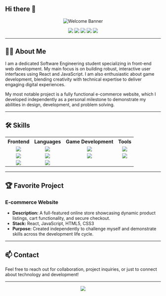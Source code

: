 ## Hi there 👋

<!--
**DemonPlayer96/DemonPlayer96** is a ✨ _special_ ✨ repository because its `README.md` (this file) appears on your GitHub profile.

Here are some ideas to get you started:

- 🔭 I’m currently working on ...
- 🌱 I’m currently learning ...
- 👯 I’m looking to collaborate on ...
- 🤔 I’m looking for help with ...
- 💬 Ask me about ...
- 📫 How to reach me: ...
- 😄 Pronouns: ...
- ⚡ Fun fact: ...
-->

<!-- Banner -->
<p align="center">
  <img src="https://capsule-render.vercel.app/api?type=waving&color=0:2193b0,100:6dd5ed&height=180&section=header&text=Hi%20there!%20I'm%20DemonPlayer96&fontSize=40&fontAlign=50&fontColor=ffffff" alt="Welcome Banner"/>
</p>

<!-- Badges -->
<p align="center">
  <img src="https://img.shields.io/badge/React-20232A?style=for-the-badge&logo=react&logoColor=61DAFB"/>
  <img src="https://img.shields.io/badge/JavaScript-F7DF1E?style=for-the-badge&logo=javascript&logoColor=black"/>
  <img src="https://img.shields.io/badge/GameDev-563D7C?style=for-the-badge&logo=unity&logoColor=white"/>
  <img src="https://img.shields.io/badge/Frontend-0088CC?style=for-the-badge"/>
  <img src="https://img.shields.io/badge/E--Commerce-43B047?style=for-the-badge"/>
</p>

---

## 👨‍💻 About Me

I am a dedicated Software Engineering student specializing in front-end web development. My main focus is on building robust, interactive user interfaces using React and JavaScript. I am also enthusiastic about game development, blending creativity with technical expertise to deliver engaging digital experiences.

My most notable project is a fully functional e-commerce website, which I developed independently as a personal milestone to demonstrate my abilities in design, development, and problem solving.

---

## 🛠️ Skills

<table>
  <tr>
    <th>Frontend</th>
    <th>Languages</th>
    <th>Game Development</th>
    <th>Tools</th>
  </tr>
  <tr>
    <td align="center"><img src="https://img.shields.io/badge/React-20232A?style=flat&logo=react&logoColor=61DAFB"/></td>
    <td align="center"><img src="https://img.shields.io/badge/JavaScript-F7DF1E?style=flat&logo=javascript&logoColor=black"/></td>
    <td align="center"><img src="https://img.shields.io/badge/Unity-100000?style=flat&logo=unity&logoColor=white"/></td>
    <td align="center"><img src="https://img.shields.io/badge/Git-F05032?style=flat&logo=git&logoColor=white"/></td>
  </tr>
  <tr>
    <td align="center"><img src="https://img.shields.io/badge/HTML5-E34F26?style=flat&logo=html5&logoColor=white"/></td>
    <td align="center"><img src="https://img.shields.io/badge/C%23-239120?style=flat&logo=c-sharp&logoColor=white"/></td>
    <td align="center"><img src="https://img.shields.io/badge/Godot-478CBF?style=flat&logo=godot-engine&logoColor=white"/></td>
    <td align="center"><img src="https://img.shields.io/badge/Figma-F24E1E?style=flat&logo=figma&logoColor=white"/></td>
  </tr>
  <tr>
    <td align="center"><img src="https://img.shields.io/badge/CSS3-1572B6?style=flat&logo=css3&logoColor=white"/></td>
    <td align="center"><img src="https://img.shields.io/badge/Python-3776AB?style=flat&logo=python&logoColor=white"/></td>
    <td align="center"></td>
    <td align="center"></td>
  </tr>
</table>

---

## 🏆 Favorite Project

### E-commerce Website
- **Description:** A full-featured online store showcasing dynamic product listings, cart functionality, and secure checkout.
- **Stack:** React, JavaScript, HTML5, CSS3
- **Purpose:** Created independently to challenge myself and demonstrate skills across the development life cycle.

---

## 📫 Contact

Feel free to reach out for collaboration, project inquiries, or just to connect about technology and development!

<!--
Email: your.email@domain.com
-->

---

<p align="center">
  <img src="https://capsule-render.vercel.app/api?type=waving&color=0:6dd5ed,100:2193b0&height=100&section=footer"/>
</p>
